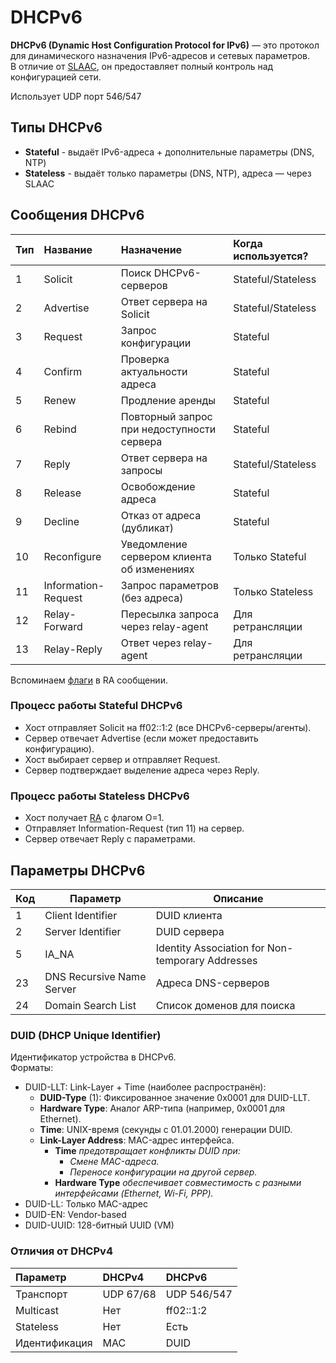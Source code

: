 # DHCPv6

**DHCPv6 (Dynamic Host Configuration Protocol for IPv6)** — это протокол для динамического назначения IPv6-адресов и сетевых параметров.\
В отличие от [SLAAC](5-SLAAC.md), он предоставляет полный контроль над конфигурацией сети.

Использует UDP порт 546/547

## Типы DHCPv6
- **Stateful** - выдаёт IPv6-адреса + дополнительные параметры (DNS, NTP)
- **Stateless** - выдаёт только параметры (DNS, NTP), адреса — через SLAAC

## Сообщения DHCPv6
| Тип | Название            | Назначение                                 | Когда используется? |
|:----|:--------------------|:-------------------------------------------|:--------------------|
| 1   | Solicit             | Поиск DHCPv6-серверов                      | Stateful/Stateless  |
| 2   | Advertise           | Ответ сервера на Solicit                   | Stateful/Stateless  |
| 3   | Request             | Запрос конфигурации                        | Stateful            |
| 4   | Confirm             | Проверка актуальности адреса               | Stateful            |
| 5   | Renew               | Продление аренды                           | Stateful            |
| 6   | Rebind              | Повторный запрос при недоступности сервера | Stateful            |
| 7   | Reply               | Ответ сервера на запросы                   | Stateful/Stateless  |
| 8   | Release             | Освобождение адреса                        | Stateful            |
| 9   | Decline             | Отказ от адреса (дубликат)                 | Stateful            |
| 10  | Reconfigure         | Уведомление сервером клиента об изменениях | Только Stateful     |
| 11  | Information-Request | Запрос параметров (без адреса)             | Только Stateless    |
| 12  | Relay-Forward       | Пересылка запроса через relay-agent        | Для ретрансляции    |
| 13  | Relay-Reply         | Ответ через relay-agent                    | Для ретрансляции    |

Вспоминаем [флаги](4-NDP.md#флаги) в RA сообщении.

### Процесс работы Stateful DHCPv6
- Хост отправляет Solicit на ff02::1:2 (все DHCPv6-серверы/агенты).
- Сервер отвечает Advertise (если может предоставить конфигурацию).
- Хост выбирает сервер и отправляет Request.
- Сервер подтверждает выделение адреса через Reply.

### Процесс работы Stateless DHCPv6
- Хост получает [RA](4-NDP.md#ra) с флагом O=1.
- Отправляет Information-Request (тип 11) на сервер.
- Сервер отвечает Reply с параметрами.

## Параметры DHCPv6

| Код | Параметр                   | Описание                                         |
|-----|----------------------------|--------------------------------------------------|
| 1   | Client Identifier          | DUID клиента                                     |
| 2   | Server Identifier          | DUID сервера                                     |
| 5   | IA_NA                      | Identity Association for Non-temporary Addresses |
| 23  | DNS Recursive Name Server  | Адреса DNS-серверов                              |
| 24  | Domain Search List         | Список доменов для поиска                        |

### DUID (DHCP Unique Identifier)

Идентификатор устройства в DHCPv6.\
Форматы:

- DUID-LLT: Link-Layer + Time (наиболее распространён):
  - **DUID-Type** (1): Фиксированное значение 0x0001 для DUID-LLT.
  - **Hardware Type**: Аналог ARP-типа (например, 0x0001 для Ethernet).
  - **Time**: UNIX-время (секунды с 01.01.2000) генерации DUID.
  - **Link-Layer Address**: MAC-адрес интерфейса.
    - **Time** _предотвращает конфликты DUID при:_
        - _Смене MAC-адреса._
        - _Переносе конфигурации на другой сервер._
    - **Hardware Type** _обеспечивает совместимость с разными интерфейсами (Ethernet, Wi-Fi, PPP)._
- DUID-LL: Только MAC-адрес 
- DUID-EN: Vendor-based
- DUID-UUID: 128-битный UUID (VM)


### Отличия от DHCPv4
| Параметр          | DHCPv4          | DHCPv6          |
|:------------------|:----------------|:----------------|
| Транспорт         | UDP 67/68       | UDP 546/547     |
| Multicast         | Нет             | ff02::1:2       |
| Stateless         | Нет             | Есть            |
| Идентификация     | MAC             | DUID            |


